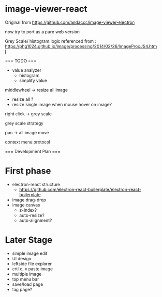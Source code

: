 # image-viewer-react

Original from https://github.com/andaccc/image-viewer-electron

now try to port as a pure web version 

Grey Scale/ histogram logic referenced from :
https://phg1024.github.io/image/processing/2014/02/26/ImageProcJS4.html

=== TODO ===
- value analyzer
  - histogram
  - simplify value

middlewheel -> resize all image
- resize all ?
- resize single image when mouse hover on image?

right click
-> grey scale

grey scale strategy

pan -> all image move

context menu protocol

=== Development Plan ===

# First phase
- electron-react structure
    - https://github.com/electron-react-boilerplate/electron-react-boilerplate
- image drag-drop
- Image canvas
  - z-index?
  - auto-resize?
  - auto-alignment?
# Later Stage
- simple image edit
- UI design
- leftside file explorer
- crtl c, v paste image 
- multiple image
- top menu bar
- save/load page
- tag page?
